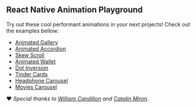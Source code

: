 ## React Native Animation Playground

Try out these cool performant animations in your next projects! Check out the examples bellow:

- [Animated Gallery](./src/screens/AnimatedGallery)
- [Animated Accordion](./src/screens/AnimatedAccordion)
- [Skew Scroll](./src/screens/SkewScroll)
- [Animated Wallet](./src/screens/AnimatedWallet)
- [Dot Inversion](./src/screens/DotInversion)
- [Tinder Cards](./src/screens/TinderCards)
- [Headphone Carousel](./src/screens/HeadphoneCarousel)
- [Movies Carousel](./src/screens/MoviesCarousel)

:heart: _Special thanks to [William Candillon](https://github.com/wcandillon) and [Catalin Miron](https://github.com/catalinmiron)_.
